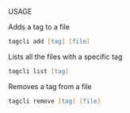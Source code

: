 USAGE

Adds a tag to a file
```zsh
tagcli add [tag] [file]
```

Lists all the files with a specific tag
```zsh
tagcli list [tag]
```

Removes a tag from a file
```zsh
tagcli remove [tag] [file]
```
